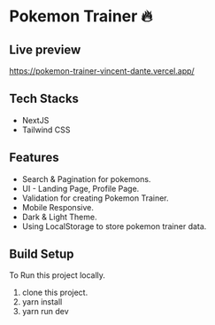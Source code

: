 # Pokemon Trainer :fire:

## Live preview

https://pokemon-trainer-vincent-dante.vercel.app/

## Tech Stacks

- NextJS
- Tailwind CSS

## Features

- Search & Pagination for pokemons.
- UI - Landing Page, Profile Page.
- Validation for creating Pokemon Trainer.
- Mobile Responsive.
- Dark & Light Theme.
- Using LocalStorage to store pokemon trainer data.

## Build Setup

To Run this project locally.

1. clone this project.
2. yarn install
3. yarn run dev
